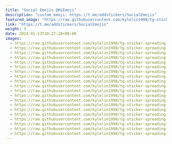 ```yaml
---
title: "Social Emojis @HiEmoji"
description: "custom_emoji: https://t.me/addstickers/SocialEmojis"
featured_image: "https://raw.githubusercontent.com/kylelin1998/tg-sticker-spreading-worldwide-images/main/img/db82b5e7-99c3-4519-960a-8138d20987ed.jpg"
link: "https://t.me/addstickers/SocialEmojis"
weight: 3
date: 2024-01-13T20:27:28+08:00
images:
  - https://raw.githubusercontent.com/kylelin1998/tg-sticker-spreading-worldwide-images/main/img/db82b5e7-99c3-4519-960a-8138d20987ed.jpg
  - https://raw.githubusercontent.com/kylelin1998/tg-sticker-spreading-worldwide-images/main/img/31461137-24ba-40a4-ada0-fd90cf1db092.jpg
  - https://raw.githubusercontent.com/kylelin1998/tg-sticker-spreading-worldwide-images/main/img/f0ecd22a-969a-4621-a570-6f8f1644c4b0.jpg
  - https://raw.githubusercontent.com/kylelin1998/tg-sticker-spreading-worldwide-images/main/img/060662a4-996c-4ab4-ae97-b448ae307daa.jpg
  - https://raw.githubusercontent.com/kylelin1998/tg-sticker-spreading-worldwide-images/main/img/eab0148d-ad83-4f9a-ae1d-f9a39bdca2bd.jpg
  - https://raw.githubusercontent.com/kylelin1998/tg-sticker-spreading-worldwide-images/main/img/f988f253-d648-4326-a7ad-7065ff51bad2.jpg
  - https://raw.githubusercontent.com/kylelin1998/tg-sticker-spreading-worldwide-images/main/img/bfa3d74f-568e-4efa-9f11-cdc693eb5744.jpg
  - https://raw.githubusercontent.com/kylelin1998/tg-sticker-spreading-worldwide-images/main/img/d1bd72e3-b51d-4c9a-9393-7dd79042deb8.jpg
  - https://raw.githubusercontent.com/kylelin1998/tg-sticker-spreading-worldwide-images/main/img/8717130d-f8bc-4b44-8855-4515c4b73310.jpg
  - https://raw.githubusercontent.com/kylelin1998/tg-sticker-spreading-worldwide-images/main/img/b2bc3587-d490-4edf-b23d-3e9513631617.jpg
  - https://raw.githubusercontent.com/kylelin1998/tg-sticker-spreading-worldwide-images/main/img/0ff70413-064d-481a-bb14-174f0bc0edc4.jpg
  - https://raw.githubusercontent.com/kylelin1998/tg-sticker-spreading-worldwide-images/main/img/133eb302-ca62-443c-9a63-a5fb2bff3b54.jpg
  - https://raw.githubusercontent.com/kylelin1998/tg-sticker-spreading-worldwide-images/main/img/33449b7c-4ddf-48c7-9d57-5f1297a6e7b4.jpg
  - https://raw.githubusercontent.com/kylelin1998/tg-sticker-spreading-worldwide-images/main/img/8717ce2e-4b36-43ac-8d2e-252aaeb66512.jpg
  - https://raw.githubusercontent.com/kylelin1998/tg-sticker-spreading-worldwide-images/main/img/21303fae-23ed-4d3d-a62a-f4f5500546b0.jpg
  - https://raw.githubusercontent.com/kylelin1998/tg-sticker-spreading-worldwide-images/main/img/deaec33b-aa4a-4294-851f-5c98be53128d.jpg
  - https://raw.githubusercontent.com/kylelin1998/tg-sticker-spreading-worldwide-images/main/img/dcbf5b9c-27ee-476b-a690-77f34d90d3d0.jpg
  - https://raw.githubusercontent.com/kylelin1998/tg-sticker-spreading-worldwide-images/main/img/44690546-20c9-4fc3-a0ad-756d45b191b0.jpg
  - https://raw.githubusercontent.com/kylelin1998/tg-sticker-spreading-worldwide-images/main/img/d064a495-9c69-4719-a34b-8d49945f4942.jpg
  - https://raw.githubusercontent.com/kylelin1998/tg-sticker-spreading-worldwide-images/main/img/60f11e42-a1d2-42d5-bc49-7e1c7a7a8039.jpg
---
```

